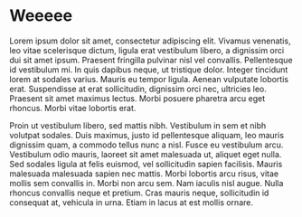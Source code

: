 Weeeee
===========
Lorem ipsum dolor sit amet, consectetur adipiscing elit. Vivamus venenatis, leo vitae scelerisque dictum, ligula erat vestibulum libero, a dignissim orci dui sit amet ipsum. Praesent fringilla pulvinar nisl vel convallis. Pellentesque id vestibulum mi. In quis dapibus neque, ut tristique dolor. Integer tincidunt lorem at sodales varius. Mauris eu tempor ligula. Aenean vulputate lobortis erat. Suspendisse at erat sollicitudin, dignissim orci nec, ultricies leo. Praesent sit amet maximus lectus. Morbi posuere pharetra arcu eget rhoncus. Morbi vitae lobortis erat.

Proin ut vestibulum libero, sed mattis nibh. Vestibulum in sem et nibh volutpat sodales. Duis maximus, justo id pellentesque aliquam, leo mauris dignissim quam, a commodo tellus nunc a nisl. Fusce eu vestibulum arcu. Vestibulum odio mauris, laoreet sit amet malesuada ut, aliquet eget nulla. Sed sodales ligula at felis euismod, vel sollicitudin sapien facilisis. Mauris malesuada malesuada sapien nec mattis. Morbi lobortis arcu risus, vitae mollis sem convallis in. Morbi non arcu sem. Nam iaculis nisl augue. Nulla rhoncus convallis neque et pretium. Cras mauris neque, sollicitudin id consequat at, vehicula in urna. Etiam in lacus at est mollis ornare.
